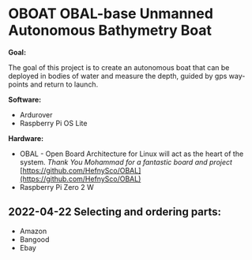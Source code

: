 # OBOAT OBAL-base Unmanned Autonomous Bathymetry Boat

**Goal:**

The goal of this project is to create an autonomous boat that can be deployed in bodies of water and measure the depth, guided by gps way-points and return to launch.

**Software:**
- Ardurover
- Raspberry Pi OS Lite

**Hardware:**
- OBAL - Open Board Architecture for Linux will act as the heart of the system. _Thank You Mohammad for a fantastic board and project_
  [https://github.com/HefnySco/OBAL](https://github.com/HefnySco/OBAL)
- Raspberry Pi Zero 2 W


## 2022-04-22 Selecting and ordering parts:
- Amazon
- Bangood
- Ebay
